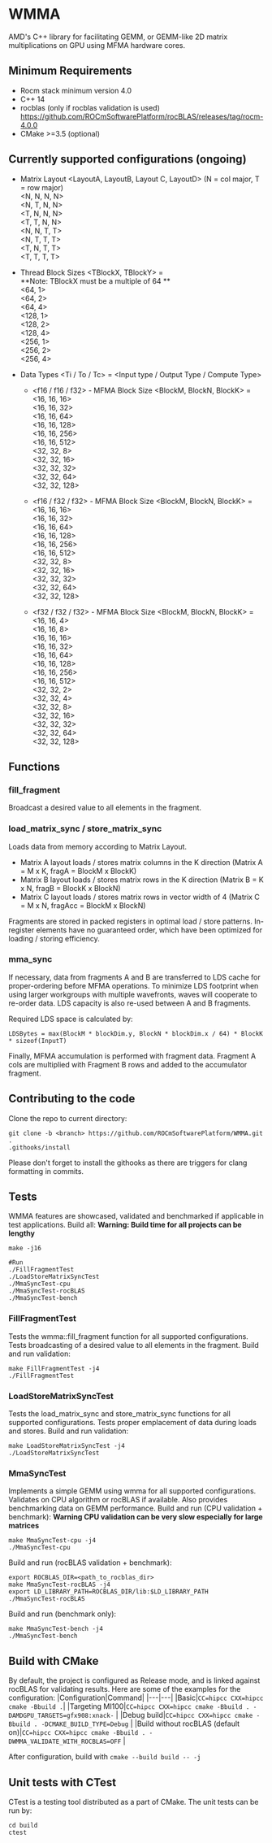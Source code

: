 # WMMA

AMD's C++ library for facilitating GEMM, or GEMM-like 2D matrix multiplications on GPU using MFMA hardware cores.

## Minimum Requirements
* Rocm stack minimum version 4.0
* C++ 14
* rocblas (only if rocblas validation is used) https://github.com/ROCmSoftwarePlatform/rocBLAS/releases/tag/rocm-4.0.0
* CMake >=3.5 (optional)

## Currently supported configurations (ongoing)

- Matrix Layout <LayoutA, LayoutB, Layout C, LayoutD> (N = col major, T = row major)  
    <N, N, N, N>  
    <N, T, N, N>  
    <T, N, N, N>  
    <T, T, N, N>  
    <N, N, T, T>  
    <N, T, T, T>  
    <T, N, T, T>  
    <T, T, T, T>  

- Thread Block Sizes <TBlockX, TBlockY> =  
**Note: TBlockX must be a multiple of 64 **  
    <64, 1>  
    <64, 2>  
    <64, 4>  
    <128, 1>  
    <128, 2>  
    <128, 4>  
    <256, 1>  
    <256, 2>  
    <256, 4>  

- Data Types <Ti / To / Tc> = <Input type / Output Type / Compute Type> 

    * <f16 / f16 / f32> - MFMA Block Size <BlockM, BlockN, BlockK> =  
    <16, 16, 16>  
    <16, 16, 32>  
    <16, 16, 64>  
    <16, 16, 128>  
    <16, 16, 256>  
    <16, 16, 512>  
    <32, 32, 8>  
    <32, 32, 16>  
    <32, 32, 32>  
    <32, 32, 64>  
    <32, 32, 128>  
    
    * <f16 / f32 / f32> - MFMA Block Size <BlockM, BlockN, BlockK> =  
    <16, 16, 16>  
    <16, 16, 32>  
    <16, 16, 64>  
    <16, 16, 128>  
    <16, 16, 256>  
    <16, 16, 512>  
    <32, 32, 8>  
    <32, 32, 16>  
    <32, 32, 32>  
    <32, 32, 64>  
    <32, 32, 128>  

    * <f32 / f32 / f32> - MFMA Block Size <BlockM, BlockN, BlockK> =  
    <16, 16, 4>  
    <16, 16, 8>  
    <16, 16, 16>  
    <16, 16, 32>  
    <16, 16, 64>  
    <16, 16, 128>  
    <16, 16, 256>  
    <16, 16, 512>  
    <32, 32, 2>  
    <32, 32, 4>  
    <32, 32, 8>  
    <32, 32, 16>  
    <32, 32, 32>  
    <32, 32, 64>  
    <32, 32, 128>  



## Functions
### fill_fragment
Broadcast a desired value to all elements in the fragment.

### load_matrix_sync / store_matrix_sync
Loads data from memory according to Matrix Layout.
- Matrix A layout loads / stores matrix columns in the K direction (Matrix A = M x K, fragA = BlockM x BlockK)
- Matrix B layout loads / stores matrix rows in the K direction (Matrix B = K x N, fragB = BlockK x BlockN)
- Matrix C layout loads / stores matrix rows in vector width of 4 (Matrix C = M x N, fragAcc = BlockM x BlockN)

Fragments are stored in packed registers in optimal load / store patterns. In-register elements have no guaranteed order, which have been optimized for loading / storing efficiency.

### mma_sync
If necessary, data from fragments A and B are transferred to LDS cache for proper-ordering before MFMA operations. To minimize LDS footprint when using larger workgroups with multiple wavefronts, waves will cooperate to re-order data. LDS capacity is also re-used between A and B fragments.

Required LDS space is calculated by:
```
LDSBytes = max(BlockM * blockDim.y, BlockN * blockDim.x / 64) * BlockK * sizeof(InputT)
```

Finally, MFMA accumulation is performed with fragment data. Fragment A cols are multiplied with Fragment B rows and added to the accumulator fragment.

## Contributing to the code
Clone the repo to current directory:
```
git clone -b <branch> https://github.com/ROCmSoftwarePlatform/WMMA.git .
.githooks/install
```

Please don't forget to install the githooks as there are triggers for clang formatting in commits.

## Tests
WMMA features are showcased, validated and benchmarked if applicable in test applications.
Build all: **Warning: Build time for all projects can be lengthy**
```
make -j16

#Run
./FillFragmentTest
./LoadStoreMatrixSyncTest
./MmaSyncTest-cpu
./MmaSyncTest-rocBLAS
./MmaSyncTest-bench
```


### FillFragmentTest
Tests the wmma::fill_fragment function for all supported configurations. Tests broadcasting of a desired value to all elements in the fragment.
Build and run validation:
```
make FillFragmentTest -j4
./FillFragmentTest
```

### LoadStoreMatrixSyncTest
Tests the load_matrix_sync and store_matrix_sync functions for all supported configurations. Tests proper emplacement of data during loads and stores.
Build and run validation:
```
make LoadStoreMatrixSyncTest -j4
./LoadStoreMatrixSyncTest
```

### MmaSyncTest
Implements a simple GEMM using wmma for all supported configurations. Validates on CPU algorithm or rocBLAS if available. Also provides benchmarking data on GEMM performance.
Build and run (CPU validation + benchmark): **Warning CPU validation can be very slow especially for large matrices**
```
make MmaSyncTest-cpu -j4
./MmaSyncTest-cpu
```

Build and run (rocBLAS validation + benchmark):
```
export ROCBLAS_DIR=<path_to_rocblas_dir>  
make MmaSyncTest-rocBLAS -j4  
export LD_LIBRARY_PATH=ROCBLAS_DIR/lib:$LD_LIBRARY_PATH
./MmaSyncTest-rocBLAS
```

Build and run (benchmark only):
```
make MmaSyncTest-bench -j4
./MmaSyncTest-bench
```

## Build with CMake

By default, the project is configured as Release mode, and is linked against rocBLAS for validating results.
Here are some of the examples for the configuration:
|Configuration|Command|
|---|---|
|Basic|`CC=hipcc CXX=hipcc cmake -Bbuild .`|
|Targeting MI100|`CC=hipcc CXX=hipcc cmake -Bbuild . -DAMDGPU_TARGETS=gfx908:xnack-` |
|Debug build|`CC=hipcc CXX=hipcc cmake -Bbuild . -DCMAKE_BUILD_TYPE=Debug` |
|Build without rocBLAS (default on)|`CC=hipcc CXX=hipcc cmake -Bbuild . -DWMMA_VALIDATE_WITH_ROCBLAS=OFF` |

After configuration, build with `cmake --build build -- -j`

## Unit tests with CTest

CTest is a testing tool distributed as a part of CMake. The unit tests can be run by:

```
cd build
ctest
```

